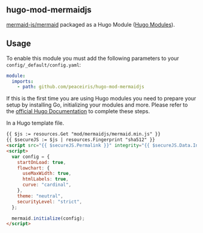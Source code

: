 ## hugo-mod-mermaidjs

[mermaid-js/mermaid] packaged as a Hugo Module ([Hugo Modules]).

[mermaid-js/mermaid]: https://github.com/mermaid-js/mermaid
[Hugo Modules]: https://gohugo.io/hugo-modules


## Usage

To enable this module you must add the following parameters to your `config/_default/config.yaml`:

```yaml
module:
  imports:
    - path: github.com/peaceiris/hugo-mod-mermaidjs
```

If this is the first time you are using Hugo modules you need to prepare your setup by installing Go, initializing your modules and more. Please refer to the [official Hugo Documentation](https://gohugo.io/hugo-modules/use-modules/) to complete these steps.


In a Hugo template file.

```html
{{ $js := resources.Get "mod/mermaidjs/mermaid.min.js" }}
{{ $secureJS := $js | resources.Fingerprint "sha512" }}
<script src="{{ $secureJS.Permalink }}" integrity="{{ $secureJS.Data.Integrity }}"></script>
<script>
  var config = {
    startOnLoad: true,
    flowchart: {
      useMaxWidth: true,
      htmlLabels: true,
      curve: "cardinal",
    },
    theme: "neutral",
    securityLevel: "strict",
  };

  mermaid.initialize(config);
</script>
```
